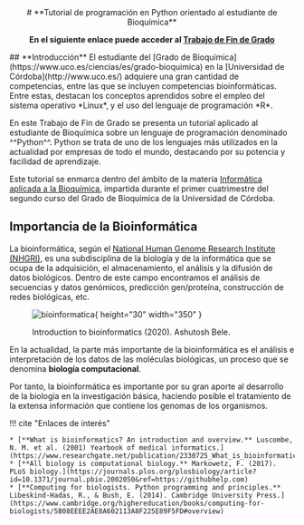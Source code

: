 <center>
# **Tutorial de programación en Python orientado al estudiante de Bioquímica**

**En el siguiente enlace puede acceder al [Trabajo de Fin de Grado](TFG.pdf)**
</center>
## **Introducción**
El estudiante del [Grado de Bioquímica](https://www.uco.es/ciencias/es/grado-bioquimica) en la [Universidad de Córdoba](http://www.uco.es/) adquiere una gran cantidad de competencias, entre las que se incluyen competencias bioinformáticas. Entre estas, destacan los conceptos aprendidos sobre el empleo del sistema operativo *Linux*, y el uso  del lenguaje de programación *R*.

En este Trabajo de Fin de Grado se presenta un tutorial aplicado al estudiante de Bioquímica sobre un lenguaje de programación denominado ^^Python^^. Python se trata de uno de los lenguajes más utilizados en la actualidad por empresas de todo el mundo, destacando por su potencia y facilidad de aprendizaje.

Este tutorial se enmarca dentro del ámbito de la materia [Informática aplicada a la Bioquímica](https://www.uco.es/eguiado/guias/2019-20/101840es_2019-20.pdf), impartida durante el primer cuatrimestre del segundo curso del Grado de Bioquímica de la Universidad de Córdoba.

## **Importancia de la Bioinformática**
La bioinformática, según el [National Human Genome Research Institute (NHGRI)](https://www.genome.gov/25019999/understanding-bioinformatics-and-sequencing#:~:text=Bioinformatics%20is%20the%20branch%20of,acid%20and%20protein%20sequence%20data.), es una subdisciplina de la biología y de la informática que se ocupa de la adquisición, el almacenamiento, el análisis y la difusión de datos biológicos. Dentro de este campo encontramos el análisis de secuencias y datos genómicos, predicción gen/proteína, construcción de redes biológicas, etc. 
<figure markdown>

   ![bioinformatica](https://miro.medium.com/max/531/1*s7i0AeBYzh2FHD1gjcp7pg@2x.png){ height="30" width="350" }
    <figcaption> Introduction to bioinformatics (2020). Ashutosh Bele. </figcaption>

</figure>

En la actualidad, la parte más importante de la bioinformática es el análisis e interpretación de los datos de las moléculas biológicas, un proceso que se denomina **biología computacional**.

Por tanto, la bioinformática es importante por su gran aporte al desarrollo de la biología en la investigación básica, haciendo posible el tratamiento de la  extensa información que contiene los genomas de los organismos.

!!! cite "Enlaces de interés"

    * [**What is bioinformatics? An introduction and overview.** Luscombe, N. M. et al. (2001) Yearbook of medical informatics.](https://www.researchgate.net/publication/2330725_What_is_bioinformatics_An_introduction_and_overview)
    * [**All biology is computational biology.** Markowetz, F. (2017). PLoS biology.](https://journals.plos.org/plosbiology/article?id=10.1371/journal.pbio.2002050&ref=https://githubhelp.com)
    * [**Computing for biologists. Python programming and principles.** Libeskind-Hadas, R., & Bush, E. (2014). Cambridge University Press.](https://www.cambridge.org/highereducation/books/computing-for-biologists/5B08EEEE2AE8A602113A8F225E89F5FD#overview)

